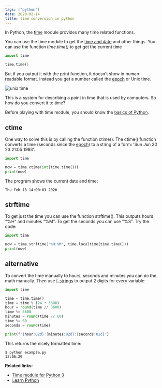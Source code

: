 ```yaml
---
tags: ["python"]
date: 2020-02-14
title: time conversion in python
---
```

In Python, the <a href="https://docs.python.org/3.8/library/time.html">time</a> module provides many time related functions. 

You can use the time module to get the <a href="https://pythonbasics.org/time-and-date/">time and date</a> and other things. You can use the function *time.time()* to get get the current time

```python
import time

time.time()
```

But if you output it with the print function, it doesn't show in human readable format. Instead you get a number called the <a href="https://en.wikipedia.org/wiki/Unix_time">epoch</a> or Unix time. 

<img src="https://duckduckgo.com/i/aa977c6c.jpg" alt="unix time">

This is a system for describing a point in time that is used by computers. So how do you convert it to time?

Before playing with time module, you should know the <a href="https://pythonbasics.org">basics of Python</a>.

## ctime

One way to solve this is by calling the function ctime(). The ctime() function converts a time (seconds since the <a href="https://en.wikipedia.org/wiki/Unix_time">epoch</a>) to a string of a form: 'Sun Jun 20 23:21:05 1993'.

```python
import time

now = time.ctime(int(time.time()))
print(now)
```

The program shows the current date and time:

```
Thu Feb 13 14:00:03 2020
```

## strftime

To get just the time you can use the function strftime(). This outputs hours "%H" and minutes "%M". To get the seconds you can use "%S". Try the code:

```python
import time

now = time.strftime("%H:%M", time.localtime(time.time()))
print(now)
```

## alternative

To convert the time manually to hours, seconds and minutes you can do the math manually. Then use <a href="https://www.python.org/dev/peps/pep-0498/">f-strings</a> to output 2 digits for every variable:

```python
import time

time = time.time()
time = time % (24 * 3600)
hour = round(time // 3600)
time %= 3600
minutes = round(time // 60)
time %= 60
seconds = round(time)

print(f"{hour:02d}:{minutes:02d}:{seconds:02d}")
```

This returns the nicely formatted time:

```
$ python example.py
13:06:29
```


**Related links:**
* <a href="https://docs.python.org/3.8/library/time.html">Time module for Python 3</a>
* <a href="https://pythonbasics.org">Learn Python</a>

